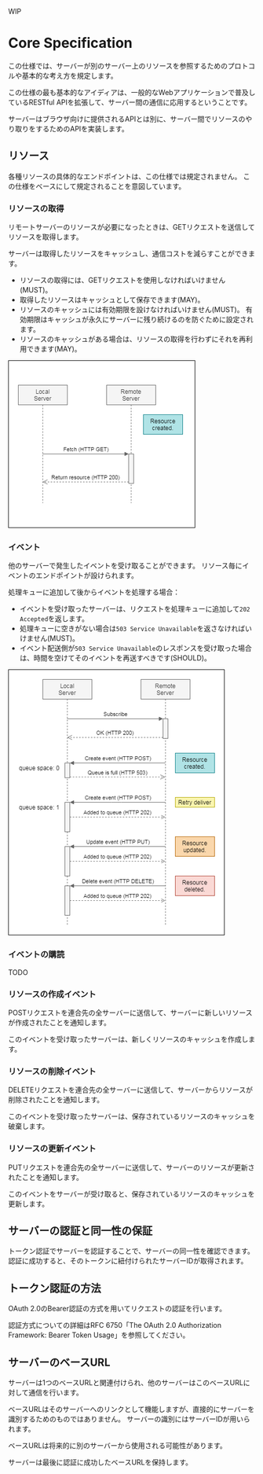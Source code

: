 WIP

# Core Specification
この仕様では、サーバーが別のサーバー上のリソースを参照するためのプロトコルや基本的な考え方を規定します。

この仕様の最も基本的なアイディアは、一般的なWebアプリケーションで普及しているRESTful APIを拡張して、サーバー間の通信に応用するということです。

サーバーはブラウザ向けに提供されるAPIとは別に、サーバー間でリソースのやり取りをするためのAPIを実装します。

## リソース
各種リソースの具体的なエンドポイントは、この仕様では規定されません。
この仕様をベースにして規定されることを意図しています。

### リソースの取得
リモートサーバーのリソースが必要になったときは、GETリクエストを送信してリソースを取得します。

サーバーは取得したリソースをキャッシュし、通信コストを減らすことができます。

- リソースの取得には、GETリクエストを使用しなければいけません(MUST)。
- 取得したリソースはキャッシュとして保存できます(MAY)。
- リソースのキャッシュには有効期限を設けなければいけません(MUST)。
  有効期限はキャッシュが永久にサーバーに残り続けるのを防ぐために設定されます。
- リソースのキャッシュがある場合は、リソースの取得を行わずにそれを再利用できます(MAY)。

![fetch sequence](fetch.png)

### イベント
他のサーバーで発生したイベントを受け取ることができます。
リソース毎にイベントのエンドポイントが設けられます。

処理キューに追加して後からイベントを処理する場合：
- イベントを受け取ったサーバーは、リクエストを処理キューに追加して`202 Accepted`を返します。
- 処理キューに空きがない場合は`503 Service Unavailable`を返さなければいけません(MUST)。
- イベント配送側が`503 Service Unavailable`のレスポンスを受け取った場合は、時間を空けてそのイベントを再送すべきです(SHOULD)。

![event sequence](event.png)

### イベントの購読
TODO

### リソースの作成イベント
POSTリクエストを連合先の全サーバーに送信して、サーバーに新しいリソースが作成されたことを通知します。

このイベントを受け取ったサーバーは、新しくリソースのキャッシュを作成します。

### リソースの削除イベント
DELETEリクエストを連合先の全サーバーに送信して、サーバーからリソースが削除されたことを通知します。

このイベントを受け取ったサーバーは、保存されているリソースのキャッシュを破棄します。

### リソースの更新イベント
PUTリクエストを連合先の全サーバーに送信して、サーバーのリソースが更新されたことを通知します。

このイベントをサーバーが受け取ると、保存されているリソースのキャッシュを更新します。

## サーバーの認証と同一性の保証
トークン認証でサーバーを認証することで、サーバーの同一性を確認できます。
認証に成功すると、そのトークンに紐付けられたサーバーIDが取得されます。

## トークン認証の方法
OAuth 2.0のBearer認証の方式を用いてリクエストの認証を行います。

認証方式についての詳細はRFC 6750「The OAuth 2.0 Authorization Framework: Bearer Token Usage」を参照してください。

## サーバーのベースURL
サーバーは1つのベースURLと関連付けられ、他のサーバーはこのベースURLに対して通信を行います。

ベースURLはそのサーバーへのリンクとして機能しますが、直接的にサーバーを識別するためのものではありません。
サーバーの識別にはサーバーIDが用いられます。

ベースURLは将来的に別のサーバーから使用される可能性があります。

サーバーは最後に認証に成功したベースURLを保持します。
